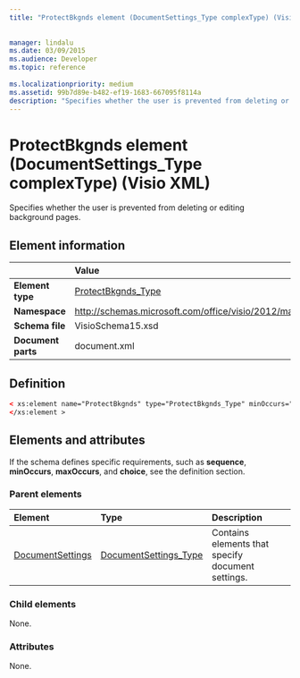 ```yaml
---
title: "ProtectBkgnds element (DocumentSettings_Type complexType) (Visio XML)"
 
 
manager: lindalu
ms.date: 03/09/2015
ms.audience: Developer
ms.topic: reference
 
ms.localizationpriority: medium
ms.assetid: 99b7d89e-b482-ef19-1683-667095f8114a
description: "Specifies whether the user is prevented from deleting or editing background pages."
---
```


# ProtectBkgnds element (DocumentSettings_Type complexType) (Visio XML)

Specifies whether the user is prevented from deleting or editing background pages.
  
## Element information

||Value |
|:-----|:-----|
|**Element type** <br/> |[ProtectBkgnds_Type](protectbkgnds_type-complextypevisio-xml.md) <br/> |
|**Namespace** <br/> |http://schemas.microsoft.com/office/visio/2012/main  <br/> |
|**Schema file** <br/> |VisioSchema15.xsd  <br/> |
|**Document parts** <br/> |document.xml  <br/> |
   
## Definition

```XML
< xs:element name="ProtectBkgnds" type="ProtectBkgnds_Type" minOccurs="0" maxOccurs="1" >
</xs:element >
```

## Elements and attributes

If the schema defines specific requirements, such as **sequence**, **minOccurs**, **maxOccurs**, and **choice**, see the definition section. 
  
### Parent elements

|**Element**|**Type**|**Description**|
|:-----|:-----|:-----|
|[DocumentSettings](documentsettings-element-visiodocument_type-complextypevisio-xml.md) <br/> |[DocumentSettings_Type](documentsettings_type-complextypevisio-xml.md) <br/> |Contains elements that specify document settings. |
   
### Child elements

None.
  
### Attributes

None.
  

